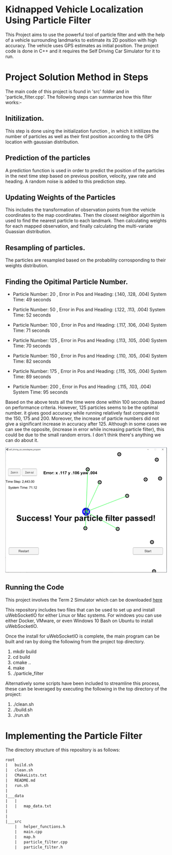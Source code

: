 

# Kidnapped Vehicle Localization Using Particle Filter
This Project aims to use the powerful tool of particle filter and with the help of a vehicle surrounding landmarks to estimate its 2D position with high accuracy. The vehicle uses GPS estimates as initial position. The project code is done in C++ and it requires the Self Driving Car Simulator for it to run. 

# Project Solution Method in Steps

The main code of this project is found in 'src' folder and in 'particle_filter.cpp'. The following steps can summarize how this filter works:- 

## Initilization. 
This step is done using the initialization function , in which it initilizes the number of particles as well as their first position according to the GPS location with gaussian distribution. 

## Prediction of the particles 
A prediction function is used in order to predict the position of the particles in the next time step based on previous position, velocity, yaw rate and heading. A random noise is added to this prediction step. 

## Updating Weights of the Particles
This includes the transformation of observation points from the vehicle coordinates to the map coordinates. Then the closest neighbor algorthim is used to find the nearest particle to each landmark. Then calculating weights for each mapped observation, and finally calculating the multi-variate Guassian distribution. 

## Resampling of particles. 
The particles are resampled based on the probability corrosponding to their weights distribution. 

## Finding the Opitimal Particle Number. 

* Particle Number: 20 , Error in Pos and Heading: (.140, .128, .004) System Time: 49 seconds

* Particle Number: 50 , Error in Pos and Heading: (.122, .113, .004) System Time: 52 seconds

* Particle Number: 100 , Error in Pos and Heading: (.117, .106, .004) System Time: 71 seconds

* Particle Number: 125 , Error in Pos and Heading: (.113, .105, .004) System Time: 70 seconds

* Particle Number: 150 , Error in Pos and Heading: (.110, .105, .004) System Time: 82 seconds

* Particle Number: 175 , Error in Pos and Heading: (.115, .105, .004) System Time: 89 seconds

* Particle Number: 200 , Error in Pos and Heading: (.115, .103, .004) System Time: 95 seconds


Based on the above tests all the time were done within 100 seconds (based on performance criteria. However, 125 particles seems to be the optimal number. it gives good accuracy while running relatively fast compared to the 150, 175 and 200. Moreover, the increase of particle numbers did not give a significant increase in accuracy after 125. Although in some cases we can see the opposite, (increase in error while increasing particle filter), this could be due to the small random errors. I don't think there's anything we can do about it. 

![Alt text](Images/Final_result.png)


## Running the Code
This project involves the Term 2 Simulator which can be downloaded [here](https://github.com/udacity/self-driving-car-sim/releases)

This repository includes two files that can be used to set up and install uWebSocketIO for either Linux or Mac systems. For windows you can use either Docker, VMware, or even Windows 10 Bash on Ubuntu to install uWebSocketIO.

Once the install for uWebSocketIO is complete, the main program can be built and ran by doing the following from the project top directory.

1. mkdir build
2. cd build
3. cmake ..
4. make
5. ./particle_filter

Alternatively some scripts have been included to streamline this process, these can be leveraged by executing the following in the top directory of the project:

1. ./clean.sh
2. ./build.sh
3. ./run.sh


# Implementing the Particle Filter
The directory structure of this repository is as follows:

```
root
|   build.sh
|   clean.sh
|   CMakeLists.txt
|   README.md
|   run.sh
|
|___data
|   |   
|   |   map_data.txt
|   
|   
|___src
    |   helper_functions.h
    |   main.cpp
    |   map.h
    |   particle_filter.cpp
    |   particle_filter.h
```

